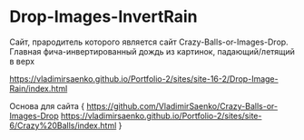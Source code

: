 # Drop-Images-InvertRain
 
Сайт, прародитель которого является сайт Crazy-Balls-or-Images-Drop. Главная фича-инвертированный дождь из картинок, падающий/летящий в верх

https://vladimirsaenko.github.io/Portfolio-2/sites/site-16-2/Drop-Image-Rain/index.html


Основа для сайта {
  https://github.com/VladimirSaenko/Crazy-Balls-or-Images-Drop
  https://vladimirsaenko.github.io/Portfolio-2/sites/site-6/Crazy%20Balls/index.html
}

